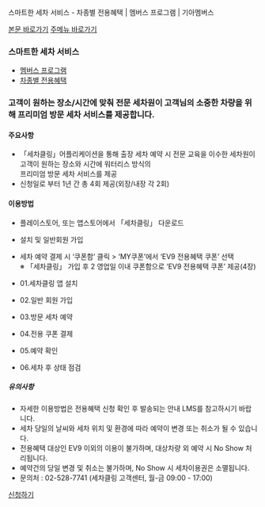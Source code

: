 스마트한 세차 서비스 - 차종별 전용혜택 | 멤버스 프로그램 | 기아멤버스










 



[본문 바로가기](#content)
[주메뉴 바로가기](#gnb)

### 스마트한 세차 서비스

* [멤버스 프로그램](https://members.kia.com/kr/view/qevt/qevt_event_carcare_index.do)
* [차종별 전용혜택](https://members.kia.com/kr/view/qevt/qevt_carmodel_benefit.do)

### 고객이 원하는 장소/시간에 맞춰 전문 세차원이 고객님의 소중한 차량을 위해 프리미엄 방문 세차 서비스를 제공합니다.

#### 주요사항

* 「세차클링」어플리케이션을 통해 출장 세차 예약 시 전문 교육을 이수한 세차원이 고객이 원하는 장소와 시간에
  워터리스 방식의   
  프리미엄 방문 세차 서비스를 제공
* 신청일로 부터 1년 간 총 4회 제공(외장/내장 각 2회)

#### 이용방법

* 플레이스토어, 또는 앱스토어에서 「세차클링」 다운로드
* 설치 및 일반회원 가입
* 세차 예약 결제 시 ‘쿠폰함’ 클릭 > ‘MY쿠폰’에서 ‘EV9 전용혜택 쿠폰’ 선택  
  ※ 「세차클링」 가입 후 2 영업일 이내 쿠폰함으로 ‘EV9 전용혜택 쿠폰’ 제공(4장)

* 01.세차클링 앱 설치
* 02.일반 회원 가입
* 03.방문 세차 예약
* 04.전용 쿠폰 결제
* 05.예약 확인
* 06.세차 후 상태 점검

##### 유의사항

* 자세한 이용방법은 전용혜택 신청 확인 후 발송되는 안내 LMS를 참고하시기 바랍니다.
* 세차 당일의 날씨와 세차 위치 및 환경에 따라 예약이 변경 또는 취소가 될 수 있습니다.
* 전용혜택 대상인 EV9 이외의 이용이 불가하며, 대상차량 외 예약 시 No Show 처리됩니다.
* 예약건의 당일 변경 및 취소는 불가하며, No Show 시 세차이용권은 소멸됩니다.
* 문의처 : 02-528-7741 (세차클링 고객센터, 월-금 09:00 - 17:00)

[신청하기](javascript:openpopEv9Regist();)